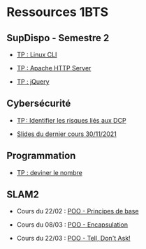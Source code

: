 # Ressources 1BTS

## SupDispo - Semestre 2

- [TP : Linux CLI](supdispo2/linux-cli.md)

- [TP : Apache HTTP Server](supdispo2/apache.md)

- [TP : jQuery](supdispo22/tp-jquery.md)

## Cybersécurité

- [TP : Identifier les risques liés aux DCP](cs/protection_dcp.md)

- [Slides du dernier cours 30/11/2021](cs/cybersec_20211130.pdf)

## Programmation

- [TP : deviner le nombre](deviner.md)

## SLAM2

- Cours du 22/02 : [POO - Principes de base](poo/01_poo_principes_de_base.pdf)

- Cours du 08/03 : [POO - Encapsulation](poo/02_poo_encapsulation_1.pdf)

- Cours du 22/03 : [POO - Tell, Don't Ask!](poo/02_poo_encapsulation_2.pdf)
